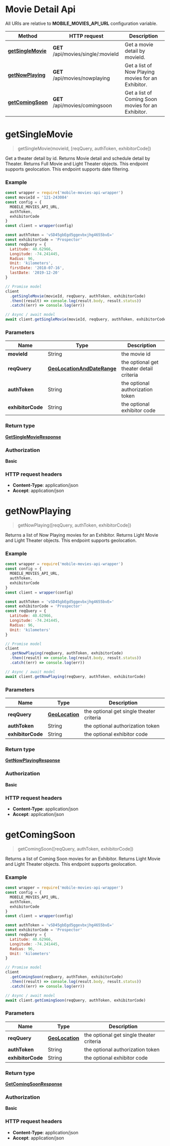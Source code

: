 # Movie Detail Api

All URIs are relative to **MOBILE_MOVIES_API_URL** configuration variable.

| Method                                | HTTP request                        | Description                                        |
| ------------------------------------- | ----------------------------------- | -------------------------------------------------- |
| [**getSingleMovie**](#getsinglemovie) | **GET** /api/movies/single/:movieId | Get a movie detail by movieId.                     |
| [**getNowPlaying**](#getnowplaying)   | **GET** /api/movies/nowplaying      | Get a list of Now Playing movies for an Exhibitor. |
| [**getComingSoon**](#getcomingsoon)   | **GET** /api/movies/comingsoon      | Get a list of Coming Soon movies for an Exhibitor. |

<a name="getSingleMovie"></a>

# **getSingleMovie**

> getSingleMovie(movieId, [reqQuery, authToken, exhibitorCode])

Get a theater detail by id. Returns Movie detail and schedule detail by Theater. Returns Full Movie and Light Theater objects. This endpoint supports geolocation. This endpoint supports date filtering.

### Example

```javascript
const wrapper = require('mobile-movies-api-wrapper')
const movieId = '121-243084'
const config = {
  MOBILE_MOVIES_API_URL,
  authToken,
  exhibitorCode
}
const client = wrapper(config)

const authToken = 'vSD45gbEgd5ggevbxjhg4655bvE='
const exhibitorCode = 'Prospector'
const reqQuery = {
  Latitude: 40.62966,
  Longitude: -74.241445,
  Radius: 96,
  Unit: 'kilometers',
  firstDate: '2018-07-16',
  lastDate: '2019-12-20'
}

// Promise model
client
  .getSingleMovie(movieId, reqQuery, authToken, exhibitorCode)
  .then((result) => console.log(result.body, result.status))
  .catch((err) => console.log(err))

// Async / await model
await client.getSingleMovie(movieId, reqQuery, authToken, exhibitorCode)
```

### Parameters

| Name              | Type                                                      | Description                              |
| ----------------- | --------------------------------------------------------- | ---------------------------------------- |
| **movieId**       | String                                                    | the movie id                             |
| **reqQuery**      | [**GeoLocationAndDateRange**](GeoLocationAndDateRange.md) | the optional get theater detail criteria |
| **authToken**     | String                                                    | the optional authorization token         |
| **exhibitorCode** | String                                                    | the optional exhibitor code              |

### Return type

[**GetSingleMovieResponse**](GetSingleMovieResponse.md)

### Authorization

**Basic**

### HTTP request headers

- **Content-Type**: application/json
- **Accept**: application/json

<a name="getNowPlaying"></a>

# **getNowPlaying**

> getNowPlaying([reqQuery, authToken, exhibitorCode])

Returns a list of Now Playing movies for an Exhibitor. Returns Light Movie and Light Theater objects. This endpoint supports geolocation.

### Example

```javascript
const wrapper = require('mobile-movies-api-wrapper')
const config = {
  MOBILE_MOVIES_API_URL,
  authToken,
  exhibitorCode
}
const client = wrapper(config)

const authToken = 'vSD45gbEgd5ggevbxjhg4655bvE='
const exhibitorCode = 'Prospector'
const reqQuery = {
  Latitude: 40.62966,
  Longitude: -74.241445,
  Radius: 96,
  Unit: 'kilometers'
}

// Promise model
client
  .getNowPlaying(reqQuery, authToken, exhibitorCode)
  .then((result) => console.log(result.body, result.status))
  .catch((err) => console.log(err))

// Async / await model
await client.getNowPlaying(reqQuery, authToken, exhibitorCode)
```

### Parameters

| Name              | Type                          | Description                              |
| ----------------- | ----------------------------- | ---------------------------------------- |
| **reqQuery**      | [**GeoLocation**](GeoLocation.md) | the optional get single theater criteria |
| **authToken**     | String                        | the optional authorization token         |
| **exhibitorCode** | String                        | the optional exhibitor code              |

### Return type

[**GetNowPlayingResponse**](GetNowPlayingResponse.md)

### Authorization

**Basic**

### HTTP request headers

- **Content-Type**: application/json
- **Accept**: application/json

<a name="getComingSoon"></a>

# **getComingSoon**

> getComingSoon([reqQuery, authToken, exhibitorCode])

Returns a list of Coming Soon movies for an Exhibitor. Returns Light Movie and Light Theater objects. This endpoint supports geolocation.

### Example

```javascript
const wrapper = require('mobile-movies-api-wrapper')
const config = {
  MOBILE_MOVIES_API_URL,
  authToken,
  exhibitorCode
}
const client = wrapper(config)

const authToken = 'vSD45gbEgd5ggevbxjhg4655bvE='
const exhibitorCode = 'Prospector'
const reqQuery = {
  Latitude: 40.62966,
  Longitude: -74.241445,
  Radius: 96,
  Unit: 'kilometers'
}

// Promise model
client
  .getComingSoon(reqQuery, authToken, exhibitorCode)
  .then((result) => console.log(result.body, result.status))
  .catch((err) => console.log(err))

// Async / await model
await client.getComingSoon(reqQuery, authToken, exhibitorCode)
```

### Parameters

| Name              | Type                          | Description                              |
| ----------------- | ----------------------------- | ---------------------------------------- |
| **reqQuery**      | [**GeoLocation**](GeoLocation.md) | the optional get single theater criteria |
| **authToken**     | String                        | the optional authorization token         |
| **exhibitorCode** | String                        | the optional exhibitor code              |

### Return type

[**GetComingSoonResponse**](GetComingSoonResponse.md)

### Authorization

**Basic**

### HTTP request headers

- **Content-Type**: application/json
- **Accept**: application/json
